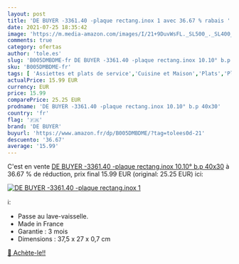 ```yaml
---
layout: post
title: 'DE BUYER -3361.40 -plaque rectang.inox 1 avec 36.67 % rabais '
date: 2021-07-25 18:35:42
image: 'https://m.media-amazon.com/images/I/21+9DuvWsFL._SL500_._SL400_.jpg'
comments: true
category: ofertas
author: 'tole.es'
slug: 'B005DMBDME-fr DE BUYER -3361.40 -plaque rectang.inox 10.10° b.p 40x30'
sku: 'B005DMBDME-fr'
tags: [ 'Assiettes et plats de service','Cuisine et Maison','Plats','Plats et plateaux','Vaisselle et arts de la table','Vaisselle et plats de service','de buyer', ]
actualPrice: 15.99 EUR
currency: EUR
price: 15.99
comparePrice: 25.25 EUR
prodname: 'DE BUYER -3361.40 -plaque rectang.inox 10.10° b.p 40x30'
country: 'fr'
flag: '🇫🇷'
brand: 'DE BUYER'
buyurl: 'https://www.amazon.fr/dp/B005DMBDME/?tag=tolees0d-21'
descuento: '36.67'
average: '15.99'
---
```


C'est en vente [DE BUYER -3361.40 -plaque rectang.inox 10.10° b.p 40x30](https://www.amazon.fr/dp/B005DMBDME/?tag=tolees0d-21)  à  36.67 % de réduction, prix final  15.99 EUR (original: 25.25 EUR) ici:

[![DE BUYER -3361.40 -plaque rectang.inox 1](https://m.media-amazon.com/images/I/21+9DuvWsFL._SL500_._SL400_.jpg)](https://www.amazon.fr/dp/B005DMBDME/?tag=tolees0d-21)

ℹ️:

- Passe au lave-vaisselle.
- Made in France
- Garantie : 3 mois
- Dimensions : 37,5 x 27 x 0,7 cm

[🛒 Achète-le!!](https://www.amazon.fr/dp/B005DMBDME/?tag=tolees0d-21)
